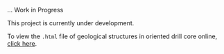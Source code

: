 ... Work in Progress

This project is currently under development. 


To view the `.html` file of geological structures in oriented drill core online, [click here](https://eangamarcas.github.io/oriented_drillcore/01.1%20nb%20core.html).
